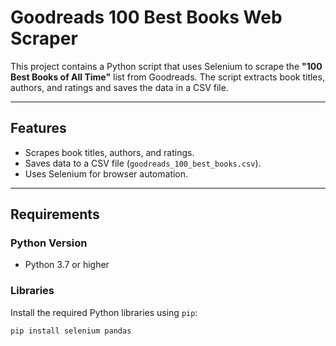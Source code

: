 # Goodreads 100 Best Books Web Scraper

This project contains a Python script that uses Selenium to scrape the **"100 Best Books of All Time"** list from Goodreads. The script extracts book titles, authors, and ratings and saves the data in a CSV file.

---

## Features

- Scrapes book titles, authors, and ratings.
- Saves data to a CSV file (`goodreads_100_best_books.csv`).
- Uses Selenium for browser automation.

---

## Requirements

### Python Version
- Python 3.7 or higher

### Libraries
Install the required Python libraries using `pip`:
```bash
pip install selenium pandas
